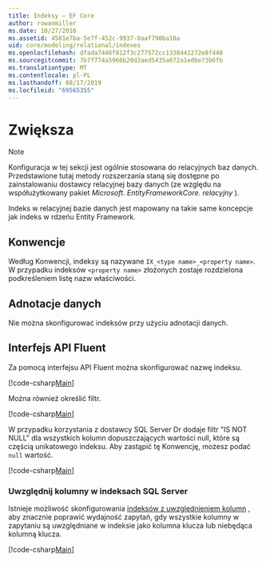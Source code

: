 ```yaml
---
title: Indeksy — EF Core
author: rowanmiller
ms.date: 10/27/2016
ms.assetid: 4581e7ba-5e7f-452c-9937-0aaf790ba10a
uid: core/modeling/relational/indexes
ms.openlocfilehash: dfada7446f812f3c277572cc1338441272e8f448
ms.sourcegitcommit: 7b7f774a5966b20d2aed5435a672a1edbe73b6fb
ms.translationtype: MT
ms.contentlocale: pl-PL
ms.lasthandoff: 08/17/2019
ms.locfileid: "69565355"
---
```

# <a name="indexes"></a>Zwiększa

> [!NOTE]  
> Konfiguracja w tej sekcji jest ogólnie stosowana do relacyjnych baz danych. Przedstawione tutaj metody rozszerzania staną się dostępne po zainstalowaniu dostawcy relacyjnej bazy danych (ze względu na współużytkowany pakiet *Microsoft. EntityFrameworkCore. relacyjny* ).

Indeks w relacyjnej bazie danych jest mapowany na takie same koncepcje jak indeks w rdzeńu Entity Framework.

## <a name="conventions"></a>Konwencje

Według Konwencji, indeksy są nazywane `IX_<type name>_<property name>`. W przypadku indeksów `<property name>` złożonych zostaje rozdzielona podkreśleniem listę nazw właściwości.

## <a name="data-annotations"></a>Adnotacje danych

Nie można skonfigurować indeksów przy użyciu adnotacji danych.

## <a name="fluent-api"></a>Interfejs API Fluent

Za pomocą interfejsu API Fluent można skonfigurować nazwę indeksu.

[!code-csharp[Main](../../../../samples/core/Modeling/FluentAPI/Samples/Relational/IndexName.cs?name=Model&highlight=9)]

Można również określić filtr.

[!code-csharp[Main](../../../../samples/core/Modeling/FluentAPI/Samples/Relational/IndexFilter.cs?name=Model&highlight=9)]

W przypadku korzystania z dostawcy SQL Server Dr dodaje filtr "IS NOT NULL" dla wszystkich kolumn dopuszczających wartości null, które są częścią unikatowego indeksu. Aby zastąpić tę Konwencję, możesz podać `null` wartość.

[!code-csharp[Main](../../../../samples/core/Modeling/FluentAPI/Samples/Relational/IndexNoFilter.cs?name=Model&highlight=10)]

### <a name="include-columns-in-sql-server-indexes"></a>Uwzględnij kolumny w indeksach SQL Server

Istnieje możliwość skonfigurowania [indeksów z uwzględnieniem kolumn](https://docs.microsoft.com/sql/relational-databases/indexes/create-indexes-with-included-columns) , aby znacznie poprawić wydajność zapytań, gdy wszystkie kolumny w zapytaniu są uwzględniane w indeksie jako kolumna klucza lub niebędąca kolumną klucza.

[!code-csharp[Main](../../../../samples/core/Modeling/FluentAPI/Samples/Relational/ForSqlServerHasIndex.cs?name=Model)]

